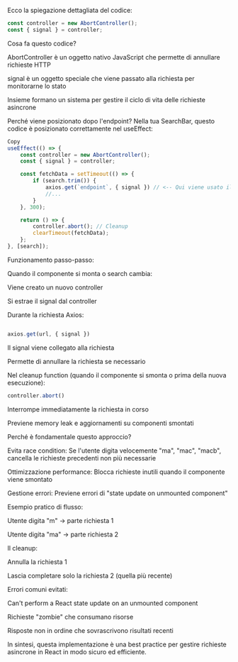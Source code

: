 Ecco la spiegazione dettagliata del codice:

```javascript
const controller = new AbortController();
const { signal } = controller;
```
Cosa fa questo codice?

AbortController è un oggetto nativo JavaScript che permette di annullare richieste HTTP

signal è un oggetto speciale che viene passato alla richiesta per monitorarne lo stato

Insieme formano un sistema per gestire il ciclo di vita delle richieste asincrone

Perché viene posizionato dopo l'endpoint?
Nella tua SearchBar, questo codice è posizionato correttamente nel useEffect:

```javascript
Copy
useEffect(() => {
    const controller = new AbortController();
    const { signal } = controller;

    const fetchData = setTimeout(() => {
        if (search.trim()) {
            axios.get(`endpoint`, { signal }) // <-- Qui viene usato il signal
            //...
        }
    }, 300);

    return () => {
        controller.abort(); // Cleanup
        clearTimeout(fetchData);
    };
}, [search]);
```
Funzionamento passo-passo:

Quando il componente si monta o search cambia:

Viene creato un nuovo controller

Si estrae il signal dal controller

Durante la richiesta Axios:

```javascript

axios.get(url, { signal })
```
Il signal viene collegato alla richiesta

Permette di annullare la richiesta se necessario

Nel cleanup function (quando il componente si smonta o prima della nuova esecuzione):

```javascript
controller.abort()
```
Interrompe immediatamente la richiesta in corso

Previene memory leak e aggiornamenti su componenti smontati

Perché è fondamentale questo approccio?

Evita race condition: Se l'utente digita velocemente "ma", "mac", "macb", cancella le richieste precedenti non più necessarie

Ottimizzazione performance: Blocca richieste inutili quando il componente viene smontato

Gestione errori: Previene errori di "state update on unmounted component"

Esempio pratico di flusso:

Utente digita "m" → parte richiesta 1

Utente digita "ma" → parte richiesta 2

Il cleanup:

Annulla la richiesta 1

Lascia completare solo la richiesta 2 (quella più recente)

Errori comuni evitati:

Can't perform a React state update on an unmounted component

Richieste "zombie" che consumano risorse

Risposte non in ordine che sovrascrivono risultati recenti

In sintesi, questa implementazione è una best practice per gestire richieste asincrone in React in modo sicuro ed efficiente.